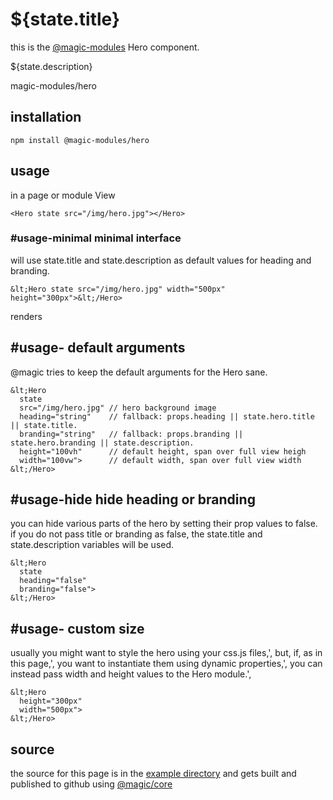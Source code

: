 # ${state.title}

this is the [@magic-modules](https://github.com/magic-modules) Hero component.

${state.description}

<GitBadges>magic-modules/hero</GitBadges>

## installation

`npm install @magic-modules/hero`

## usage

in a page or module View

`<Hero state src="/img/hero.jpg"></Hero>`

### #usage-minimal minimal interface

will use state.title and state.description as default values for heading and branding.

```
&lt;Hero state src="/img/hero.jpg" width="500px" height="300px">&lt;/Hero>
```

renders

<Hero state src="/img/hero.jpg" width="500px" height="300px"></Hero>

## #usage- default arguments

@magic tries to keep the default arguments for the Hero sane.

```
&lt;Hero
  state
  src="/img/hero.jpg" // hero background image
  heading="string"    // fallback: props.heading || state.hero.title || state.title.
  branding="string"   // fallback: props.branding || state.hero.branding || state.description.
  height="100vh"      // default height, span over full view heigh
  width="100vw">      // default width, span over full view width
&lt;/Hero>
```

## #usage-hide hide heading or branding

you can hide various parts of the hero by setting their prop values to false.
if you do not pass title or branding as false,
the state.title and state.description variables will be used.

```
&lt;Hero
  state
  heading="false"
  branding="false">
&lt;/Hero>
```

## #usage- custom size

usually you might want to style the hero using your css.js files,',
but, if, as in this page,',
you want to instantiate them using dynamic properties,',
you can instead pass width and height values to the Hero module.',

```
&lt;Hero
  height="300px"
  width="500px">
&lt;/Hero>
```

## source

the source for this page is in the
[example directory](https://github.com/magic-modules/hero/tree/master/example)
and gets built and published to github using
[@magic/core](https://github.com/magic/core)
